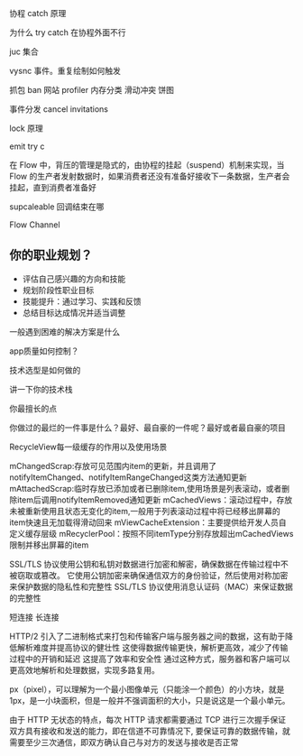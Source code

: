 
协程 catch 原理

为什么 try catch 在协程外面不行

juc 集合

vysnc 事件。重复绘制如何触发
 
抓包 ban 网站
profiler 内存分类
滑动冲突
饼图

事件分发 cancel 
invitations 

lock 原理

emit  try c

在 Flow 中，背压的管理是隐式的，由协程的挂起（suspend）机制来实现，当 Flow 的生产者发射数据时，如果消费者还没有准备好接收下一条数据，生产者会挂起，直到消费者准备好

supcaleable  回调结束在哪


Flow Channel 



## 你的职业规划？
- 评估自己感兴趣的方向和技能
- 规划阶段性职业目标
- 技能提升：通过学习、实践和反馈
- 总结目标达成情况并适当调整



一般遇到困难的解决方案是什么




app质量如何控制？



技术选型是如何做的

讲一下你的技术栈


你最擅长的点


你做过的最烂的一件事是什么？最好、最自豪的一件呢？最好或者最自豪的项目




RecycleView每一级缓存的作用以及使用场景

mChangedScrap:存放可见范围内item的更新，并且调用了notifyItemChanged、notifyItemRangeChanged这类方法通知更新
mAttachedScrap:临时存放已添加或者已删除item,使用场景是列表滚动，或者删除item后调用notifyItemRemoved通知更新
mCachedViews：滚动过程中，存放未被重新使用且状态无变化的item,一般用于列表滚动过程中将已经移出屏幕的item快速且无加载得滑动回来
mViewCacheExtension：主要提供给开发人员自定义缓存层级
mRecyclerPool：按照不同itemType分别存放超出mCachedViews限制并移出屏幕的item

 


SSL/TLS 协议使用公钥和私钥对数据进行加密和解密，确保数据在传输过程中不被窃取或篡改。
它使用公钥加密来确保通信双方的身份验证，然后使用对称加密来保护数据的隐私性和完整性
SSL/TLS 协议使用消息认证码（MAC）来保证数据的完整性



短连接
长连接




HTTP/2 引入了二进制格式来打包和传输客户端与服务器之间的数据，这有助于降低解析难度并提高协议的健壮性
    这使得数据传输更快，解析更高效，减少了传输过程中的开销和延迟
 这提高了效率和安全性
通过这种方式，服务器和客户端可以更高效地解析和处理数据，实现多路复用。



px（pixel），可以理解为一个最小图像单元（只能涂一个颜色）的小方块，就是1px，是一小块面积，但是一般并不强调面积的大小，只是说这是一个最小单元。


由于 HTTP 无状态的特点，每次 HTTP 请求都需要通过 TCP 进行三次握手保证双方具有接收和发送的能力，即在信道不可靠情况下, 要保证可靠的数据传输，就需要至少三次通信，即双方确认自己与对方的发送与接收是否正常




